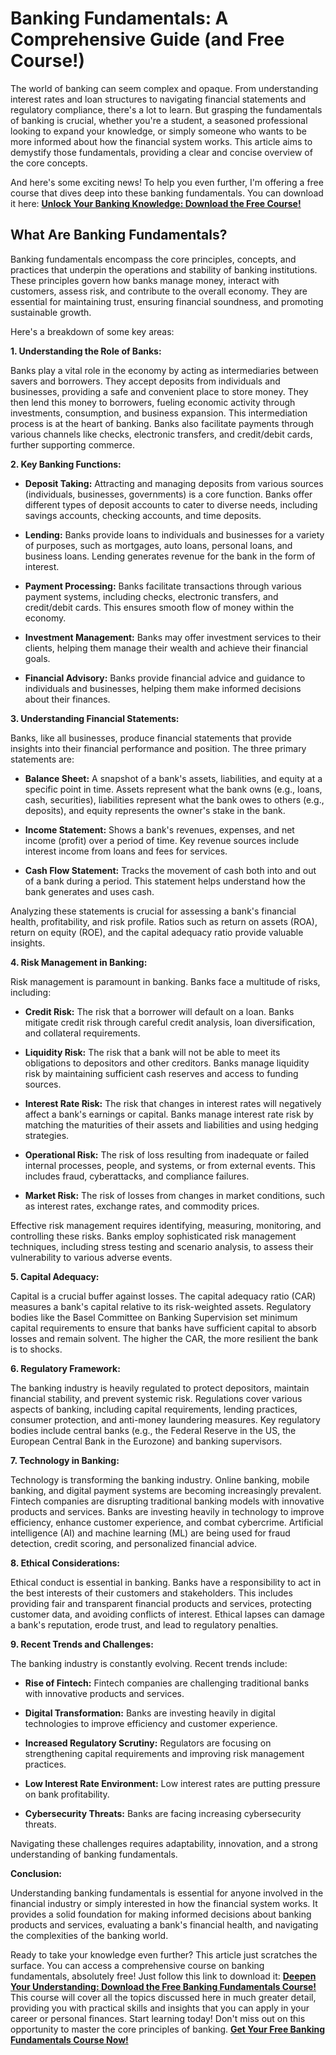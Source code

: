 # Banking Fundamentals: A Comprehensive Guide (and Free Course!)

The world of banking can seem complex and opaque. From understanding interest rates and loan structures to navigating financial statements and regulatory compliance, there's a lot to learn. But grasping the fundamentals of banking is crucial, whether you're a student, a seasoned professional looking to expand your knowledge, or simply someone who wants to be more informed about how the financial system works. This article aims to demystify those fundamentals, providing a clear and concise overview of the core concepts.

And here's some exciting news! To help you even further, I'm offering a free course that dives deep into these banking fundamentals. You can download it here: [**Unlock Your Banking Knowledge: Download the Free Course!**](https://udemywork.com/banking-fundamentals)

## What Are Banking Fundamentals?

Banking fundamentals encompass the core principles, concepts, and practices that underpin the operations and stability of banking institutions. These principles govern how banks manage money, interact with customers, assess risk, and contribute to the overall economy. They are essential for maintaining trust, ensuring financial soundness, and promoting sustainable growth.

Here's a breakdown of some key areas:

**1. Understanding the Role of Banks:**

Banks play a vital role in the economy by acting as intermediaries between savers and borrowers. They accept deposits from individuals and businesses, providing a safe and convenient place to store money. They then lend this money to borrowers, fueling economic activity through investments, consumption, and business expansion. This intermediation process is at the heart of banking. Banks also facilitate payments through various channels like checks, electronic transfers, and credit/debit cards, further supporting commerce.

**2. Key Banking Functions:**

*   **Deposit Taking:** Attracting and managing deposits from various sources (individuals, businesses, governments) is a core function. Banks offer different types of deposit accounts to cater to diverse needs, including savings accounts, checking accounts, and time deposits.

*   **Lending:** Banks provide loans to individuals and businesses for a variety of purposes, such as mortgages, auto loans, personal loans, and business loans. Lending generates revenue for the bank in the form of interest.

*   **Payment Processing:** Banks facilitate transactions through various payment systems, including checks, electronic transfers, and credit/debit cards. This ensures smooth flow of money within the economy.

*   **Investment Management:** Banks may offer investment services to their clients, helping them manage their wealth and achieve their financial goals.

*   **Financial Advisory:** Banks provide financial advice and guidance to individuals and businesses, helping them make informed decisions about their finances.

**3. Understanding Financial Statements:**

Banks, like all businesses, produce financial statements that provide insights into their financial performance and position. The three primary statements are:

*   **Balance Sheet:** A snapshot of a bank's assets, liabilities, and equity at a specific point in time. Assets represent what the bank owns (e.g., loans, cash, securities), liabilities represent what the bank owes to others (e.g., deposits), and equity represents the owner's stake in the bank.

*   **Income Statement:** Shows a bank's revenues, expenses, and net income (profit) over a period of time. Key revenue sources include interest income from loans and fees for services.

*   **Cash Flow Statement:** Tracks the movement of cash both into and out of a bank during a period. This statement helps understand how the bank generates and uses cash.

Analyzing these statements is crucial for assessing a bank's financial health, profitability, and risk profile. Ratios such as return on assets (ROA), return on equity (ROE), and the capital adequacy ratio provide valuable insights.

**4. Risk Management in Banking:**

Risk management is paramount in banking. Banks face a multitude of risks, including:

*   **Credit Risk:** The risk that a borrower will default on a loan. Banks mitigate credit risk through careful credit analysis, loan diversification, and collateral requirements.

*   **Liquidity Risk:** The risk that a bank will not be able to meet its obligations to depositors and other creditors. Banks manage liquidity risk by maintaining sufficient cash reserves and access to funding sources.

*   **Interest Rate Risk:** The risk that changes in interest rates will negatively affect a bank's earnings or capital. Banks manage interest rate risk by matching the maturities of their assets and liabilities and using hedging strategies.

*   **Operational Risk:** The risk of loss resulting from inadequate or failed internal processes, people, and systems, or from external events. This includes fraud, cyberattacks, and compliance failures.

*   **Market Risk:** The risk of losses from changes in market conditions, such as interest rates, exchange rates, and commodity prices.

Effective risk management requires identifying, measuring, monitoring, and controlling these risks. Banks employ sophisticated risk management techniques, including stress testing and scenario analysis, to assess their vulnerability to various adverse events.

**5. Capital Adequacy:**

Capital is a crucial buffer against losses. The capital adequacy ratio (CAR) measures a bank's capital relative to its risk-weighted assets. Regulatory bodies like the Basel Committee on Banking Supervision set minimum capital requirements to ensure that banks have sufficient capital to absorb losses and remain solvent. The higher the CAR, the more resilient the bank is to shocks.

**6. Regulatory Framework:**

The banking industry is heavily regulated to protect depositors, maintain financial stability, and prevent systemic risk. Regulations cover various aspects of banking, including capital requirements, lending practices, consumer protection, and anti-money laundering measures. Key regulatory bodies include central banks (e.g., the Federal Reserve in the US, the European Central Bank in the Eurozone) and banking supervisors.

**7. Technology in Banking:**

Technology is transforming the banking industry. Online banking, mobile banking, and digital payment systems are becoming increasingly prevalent. Fintech companies are disrupting traditional banking models with innovative products and services. Banks are investing heavily in technology to improve efficiency, enhance customer experience, and combat cybercrime. Artificial intelligence (AI) and machine learning (ML) are being used for fraud detection, credit scoring, and personalized financial advice.

**8. Ethical Considerations:**

Ethical conduct is essential in banking. Banks have a responsibility to act in the best interests of their customers and stakeholders. This includes providing fair and transparent financial products and services, protecting customer data, and avoiding conflicts of interest. Ethical lapses can damage a bank's reputation, erode trust, and lead to regulatory penalties.

**9. Recent Trends and Challenges:**

The banking industry is constantly evolving. Recent trends include:

*   **Rise of Fintech:** Fintech companies are challenging traditional banks with innovative products and services.

*   **Digital Transformation:** Banks are investing heavily in digital technologies to improve efficiency and customer experience.

*   **Increased Regulatory Scrutiny:** Regulators are focusing on strengthening capital requirements and improving risk management practices.

*   **Low Interest Rate Environment:** Low interest rates are putting pressure on bank profitability.

*   **Cybersecurity Threats:** Banks are facing increasing cybersecurity threats.

Navigating these challenges requires adaptability, innovation, and a strong understanding of banking fundamentals.

**Conclusion:**

Understanding banking fundamentals is essential for anyone involved in the financial industry or simply interested in how the financial system works. It provides a solid foundation for making informed decisions about banking products and services, evaluating a bank's financial health, and navigating the complexities of the banking world.

Ready to take your knowledge even further? This article just scratches the surface. You can access a comprehensive course on banking fundamentals, absolutely free! Just follow this link to download it: [**Deepen Your Understanding: Download the Free Banking Fundamentals Course!**](https://udemywork.com/banking-fundamentals) This course will cover all the topics discussed here in much greater detail, providing you with practical skills and insights that you can apply in your career or personal finances. Start learning today! Don't miss out on this opportunity to master the core principles of banking. [**Get Your Free Banking Fundamentals Course Now!**](https://udemywork.com/banking-fundamentals)
